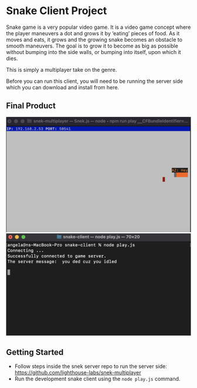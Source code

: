 # Snake Client Project

Snake game is a very popular video game. It is a video game concept where the player maneuvers a dot and grows it by ‘eating’ pieces of food. As it moves and eats, it grows and the growing snake becomes an obstacle to smooth maneuvers. The goal is to grow it to become as big as possible without bumping into the side walls, or bumping into itself, upon which it dies.

This is simply a multiplayer take on the genre.

Before you can run this client, you will need to be running the server side which you can download and install from here. 

## Final Product

!["screenshot_snek_startup"](https://github.com/xangelaz/snake-client/blob/master/docs/snek-startup.png)
!["screenshot_snek_client console"](https://github.com/xangelaz/snake-client/blob/master/docs/snek-console.png)


## Getting Started

- Follow steps inside the snek server repo to run the server side:
https://github.com/lighthouse-labs/snek-multiplayer
- Run the development snake client using the `node play.js` command.
